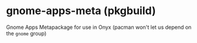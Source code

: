 # gnome-apps-meta (pkgbuild)
Gnome Apps Metapackage for use in Onyx
(pacman won't let us depend on the `gnome` group)
